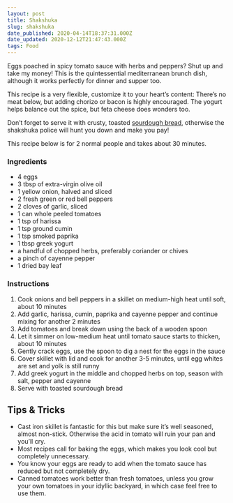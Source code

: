 ```yaml
---
layout: post
title: Shakshuka
slug: shakshuka
date_published: 2020-04-14T18:37:31.000Z
date_updated: 2020-12-12T21:47:43.000Z
tags: Food
---
```


Eggs poached in spicy tomato sauce with herbs and peppers? Shut up and take my money! This is the quintessential mediterranean brunch dish, although it works perfectly for dinner and supper too.

This recipe is a very flexible, customize it to your heart’s content: There’s no meat below, but adding chorizo or bacon is highly encouraged. The yogurt helps balance out the spice, but feta cheese does wonders too.

Don’t forget to serve it with crusty, toasted [sourdough bread](__GHOST_URL__/sourdough-bread-guide/), otherwise the shakshuka police will hunt you down and make you pay!

This recipe below is for 2 normal people and takes about 30 minutes.

### Ingredients

- 4 eggs
- 3 tbsp of extra-virgin olive oil
- 1 yellow onion, halved and sliced
- 2 fresh green or red bell peppers
- 2 cloves of garlic, sliced
- 1 can whole peeled tomatoes
- 1 tsp of harissa
- 1 tsp ground cumin
- 1 tsp smoked paprika
- 1 tbsp greek yogurt
- a handful of chopped herbs, preferably coriander or chives
- a pinch of cayenne pepper
- 1 dried bay leaf

### Instructions

1. Cook onions and bell peppers in a skillet on medium-high heat until soft, about 10 minutes
2. Add garlic, harissa, cumin, paprika and cayenne pepper and continue mixing for another 2 minutes
3. Add tomatoes and break down using the back of a wooden spoon
4. Let it simmer on low-medium heat until tomato sauce starts to thicken, about 10 minutes
5. Gently crack eggs, use the spoon to dig a nest for the eggs in the sauce
6. Cover skillet with lid and cook for another 3-5 minutes, until egg whites are set and yolk is still runny
7. Add greek yogurt in the middle and chopped herbs on top, season with salt, pepper and cayenne
8. Serve with toasted sourdough bread

## Tips & Tricks

- Cast iron skillet is fantastic for this but make sure it’s well seasoned, almost non-stick. Otherwise the acid in tomato will ruin your pan and you’ll cry.
- Most recipes call for baking the eggs, which makes you look cool but completely unnecessary.
- You know your eggs are ready to add when the tomato sauce has reduced but not completely dry.
- Canned tomatoes work better than fresh tomatoes, unless you grow your own tomatoes in your idyllic backyard, in which case feel free to use them.
